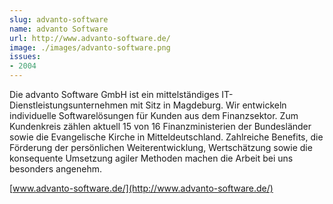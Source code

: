 ```yaml
---
slug: advanto-software
name: advanto Software
url: http://www.advanto-software.de/
image: ./images/advanto-software.png
issues:
- 2004
---
```

Die advanto Software GmbH ist ein mittelständiges IT-Dienstleistungsunternehmen mit Sitz in Magdeburg. Wir entwickeln individuelle Softwarelösungen für Kunden aus dem Finanzsektor. Zum Kundenkreis zählen aktuell 15 von 16 Finanzministerien der Bundesländer sowie die Evangelische Kirche in Mitteldeutschland. Zahlreiche Benefits, die Förderung der persönlichen Weiterentwicklung, Wertschätzung sowie die konsequente Umsetzung agiler Methoden machen die Arbeit bei uns besonders angenehm.

[www.advanto-software.de/](http://www.advanto-software.de/)
